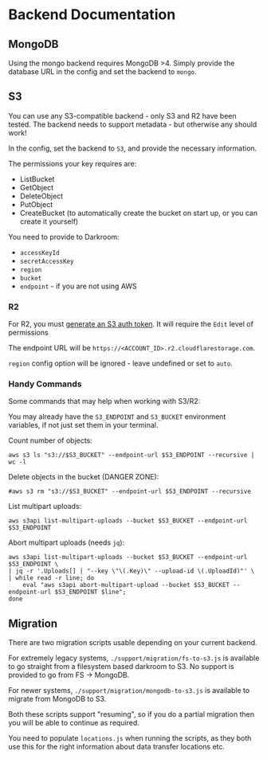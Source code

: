 # Backend Documentation

## MongoDB

Using the mongo backend requires MongoDB >4. Simply provide the database URL in the config and set the backend to `mongo`.

## S3

You can use any S3-compatible backend - only S3 and R2 have been tested. The backend needs to support metadata - but otherwise any should work!

In the config, set the backend to `S3`, and provide the necessary information.

The permissions your key requires are:
 - ListBucket
 - GetObject
 - DeleteObject
 - PutObject
 - CreateBucket (to automatically create the bucket on start up, or you can create it yourself)

You need to provide to Darkroom:
 - `accessKeyId`
 - `secretAccessKey`
 - `region`
 - `bucket`
 - `endpoint` - if you are not using AWS

### R2

For R2, you must [generate an S3 auth token](https://developers.cloudflare.com/r2/api/s3/tokens/). It will require the `Edit` level of permissions

The endpoint URL will be `https://<ACCOUNT_ID>.r2.cloudflarestorage.com`.

`region` config option will be ignored - leave undefined or set to `auto`.

### Handy Commands

Some commands that may help when working with S3/R2:

You may already have the `S3_ENDPOINT` and `S3_BUCKET` environment variables, if not just set them in your terminal.

Count number of objects:
```
aws s3 ls "s3://$S3_BUCKET" --endpoint-url $S3_ENDPOINT --recursive | wc -l
```

Delete objects in the bucket (DANGER ZONE):
```
#aws s3 rm "s3://$S3_BUCKET" --endpoint-url $S3_ENDPOINT --recursive
```

List multipart uploads:
```
aws s3api list-multipart-uploads --bucket $S3_BUCKET --endpoint-url $S3_ENDPOINT
```

Abort multipart uploads (needs `jq`):
```
aws s3api list-multipart-uploads --bucket $S3_BUCKET --endpoint-url $S3_ENDPOINT \
| jq -r '.Uploads[] | "--key \"\(.Key)\" --upload-id \(.UploadId)"' \
| while read -r line; do
    eval "aws s3api abort-multipart-upload --bucket $S3_BUCKET --endpoint-url $S3_ENDPOINT $line";
done
```

## Migration

There are two migration scripts usable depending on your current backend.

For extremely legacy systems, `./support/migration/fs-to-s3.js` is available to go straight from a filesystem based darkroom to S3. No support is provided to go from FS -> MongoDB.

For newer systems, `./support/migration/mongodb-to-s3.js` is available to migrate from MongoDB to S3.

Both these scripts support "resuming", so if you do a partial migration then you will be able to continue as required.

You need to populate `locations.js` when running the scripts, as they both use this for the right information about data transfer locations etc.
